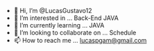 - 👋 Hi, I’m @LucasGustavo12
- 👀 I’m interested in ... Back-End JAVA
- 🌱 I’m currently learning ... JAVA
- 💞️ I’m looking to collaborate on ... Schedule
- 📫 How to reach me ... lucaspgam@gmail.com 

<!---
LucasGustavo12/LucasGustavo12 is a ✨ special ✨ repository because its `README.md` (this file) appears on your GitHub profile.
You can click the Preview link to take a look at your changes.
--->
